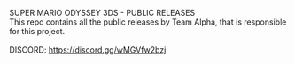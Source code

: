 SUPER MARIO ODYSSEY 3DS - PUBLIC RELEASES<br />
This repo contains all the public releases by Team Alpha, that is responsible for this project.<br />
<br />
DISCORD: https://discord.gg/wMGVfw2bzj